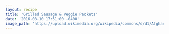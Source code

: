```yaml
---
layout: recipe
title: 'Grilled Sausage & Veggie Packets'
date: '2016-08-10 17:51:00 -0400'
image_path: 'https://upload.wikimedia.org/wikipedia/commons/d/d1/AfghanBiscuit.jpg'
---
```

